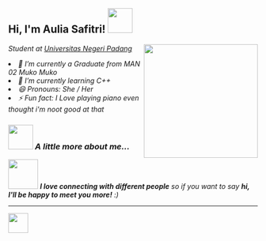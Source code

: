 <h2> Hi, I'm Aulia Safitri! <img src="https://media.giphy.com/media/mGcNjsfWAjY5AEZNw6/giphy.gif" width="50"></h2>
<img align='right' src="https://media.giphy.com/media/M9gbBd9nbDrOTu1Mqx/giphy.gif" width="230">
<p><em>Student at <a href="https://unp.ac.id/"> Universitas Negeri Padang</a><img 
                                                                              
 - 🔭 I’m currently a Graduate from MAN 02 Muko Muko
  - 🌱 I’m currently learning C++
  - 😄 Pronouns: She / Her
 - ⚡ Fun fact: I Love playing piano even thought i'm noot good at that
  


### <img src="https://media.giphy.com/media/VgCDAzcKvsR6OM0uWg/giphy.gif" width="50"> A little more about me...  
<img src="https://media.giphy.com/media/LnQjpWaON8nhr21vNW/giphy.gif" width="60"> <em><b>I love connecting with different people</b> so if you want to say <b>hi, I'll be happy to meet you more!</b> :)</em>

---
<img src="https://raw.githubusercontent.com/innng/innng/master/assets/kyubey.gif" height="40" />
<br><br><br>

